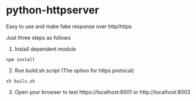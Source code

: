 # python-httpserver
Easy to use and make fake response over http/https

Just three steps as follows
1. Install dependent module
```shell
npm install
```
2. Run build.sh script (The option for https protocal)
```shell
sh buils.sh
```
3. Open your browser to test
https://localhost:8001 or http://localhost:8002


